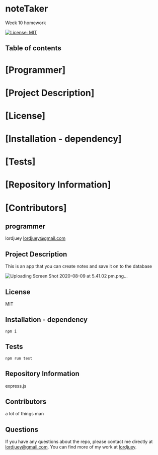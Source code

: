 # noteTaker
Week 10 homework 

  [![License: MIT](https://img.shields.io/badge/License-MIT-yellow.svg)](https://opensource.org/licenses/MIT)

  ## Table of contents 

  # [Programmer] 
  # [Project Description] 
  # [License] 
  # [Installation - dependency]
  # [Tests]
  # [Repository Information]
  # [Contributors] 


  ## programmer
  lordjuey
  lordjuey@gmail.com
  
  ## Project Description
  This is an app that you can create notes and save it on to the database
  
  ![Uploading Screen Shot 2020-08-09 at 5.41.02 pm.png…]()


  ## License
  MIT

  ## Installation - dependency
  ~~~
  npm i 
  ~~~
  ## Tests
  ~~~
  npm run test
  ~~~
  ## Repository Information 
  express.js

  ## Contributors 
  a lot of things man

  ## Questions
  
  If you have any questions about the repo, please contact me directly at lordjuey@gmail.com.
  You can find more of my work at [lordjuey](https://github.com/lordjuey).
  
